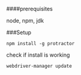 

####prerequisites

node, npm, jdk

###Setup

    npm install -g protractor

check if install is working

    webdriver-manager update

